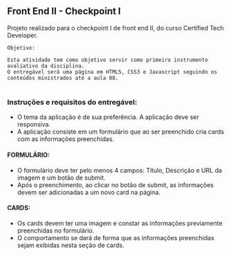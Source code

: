 
## Front End II - Checkpoint I

Projeto realizado para o checkpoint I de front end II, do curso Certified Tech Developer.
  
    Objetivo:

    Esta atividade tem como objetivo servir como primeiro instrumento avaliativo da disciplina. 
    O entregável será uma página em HTML5, CSS3 e Javascript seguindo os conteúdos ministrados até a aula 08. 
#
### Instruções e requisitos do entregável:
    
  - O tema da aplicação é de sua preferência. A aplicação deve ser responsiva.
  - A aplicação consiste em um formulário que ao ser preenchido cria cards com as informações preenchidas.

#### FORMULÁRIO: 
  - O formulário deve ter pelo menos 4 campos: Título, Descrição e URL da imagem e um botão de submit.
  - Após o preenchimento, ao clicar no botão de submit, as informações devem ser adicionadas a um novo card na página.


#### CARDS:
  - Os cards devem ter uma imagem e constar as informações previamente preenchidas no formulário.
  - O comportamento se dará de forma que as informações preenchidas sejam exibidas nesta seção de cards.
